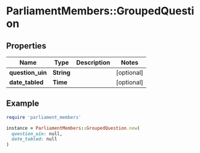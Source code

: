 # ParliamentMembers::GroupedQuestion

## Properties

| Name | Type | Description | Notes |
| ---- | ---- | ----------- | ----- |
| **question_uin** | **String** |  | [optional] |
| **date_tabled** | **Time** |  | [optional] |

## Example

```ruby
require 'parliament_members'

instance = ParliamentMembers::GroupedQuestion.new(
  question_uin: null,
  date_tabled: null
)
```

